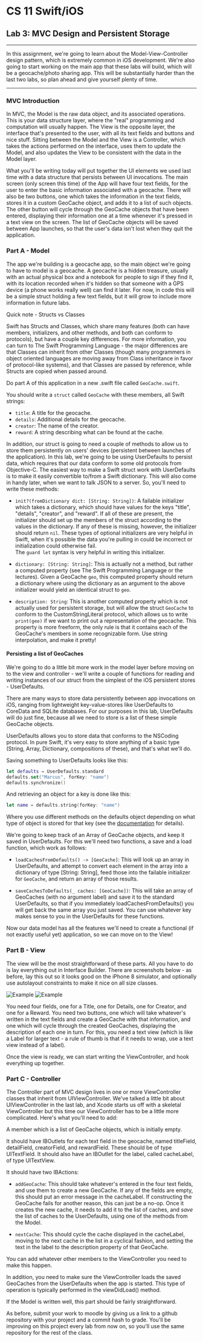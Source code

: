 # CS 11 Swift/iOS
## Lab 3: MVC Design and Persistent Storage

---

In this assignment, we're going to learn about the Model-View-Controller
design pattern, which is extremely common in iOS development. We're also
going to start working on the main app that these labs will build, which
will be a geocache/photo sharing app. This will be
substantially harder than the last two labs, so plan ahead and give yourself
plenty of time.

---

### MVC Introduction

In MVC, the
Model is the raw data object, and its associated operations. This is your
data structure layer, where the "real" programming and computation will
usually happen. The View is the opposite layer, the interface that's presented
to the user, with all its text fields and buttons and nice stuff.
Sitting between the Model and the View is a Controller, which takes the
actions performed on the interface, uses them to update the Model, and
also updates the View to be consistent with the data in the Model layer.

What you'll be writing today will put together the UI elements we used last
time with a data structure that persists between UI invocations. The main screen
(only screen this time) of the App will have four text fields, for the user to
enter the basic information associated with a geocache. There will also be
two buttons, one which takes the information in the text fields, stores it in
a custom GeoCache object, and adds it to a list of such objects. The other
button will cycle through the GeoCache objects that have been entered,
displaying their information one at a time whenever it's pressed in a text
view on the screen. The list of GeoCache objects will be saved between App
launches, so that the user's data isn't lost when they quit the application.

### Part A - Model

The app we're building is a geocache app, so the main object we're
going to have to model is a geocache. 
A geocache is a hidden treasure, usually with an actual physical box and a
notebook for people to sign if they find it, with its location recorded when
it's hidden so that someone with a GPS device (a phone works really well)
can find it later.
For now, in code this will be a simple struct
holding a few text fields, but it will grow to include more information in
future labs.

Quick note - Structs vs Classes

Swift has Structs and Classes,  which share many features (both can have
members, initializers, and other methods, and both can conform to protocols),
but have a couple key differences.
For more information, you can turn to The Swift Programming Language - the
major differences are that Classes can inherit from other Classes (though
many programmers in object oriented languages are moving away from Class
inheritance in favor of protocol-like systems), and that Classes are passed
by reference, while Structs are copied when passed around.

Do part A of this application in a new .swift file called `GeoCache.swift`.

You should write a `struct` called `GeoCache` with these members,
all Swift strings:

- `title`: A title for the geocache.
- `details`: Additional details for the geocache.
- `creator`: The name of the creator.
- `reward`: A string describing what can be found at the cache.

In addition, our struct is going to need a couple of methods to allow us to
store them persistently on users' devices (persistent between launches of the
application). In this lab, we're going to be using UserDefaults to persist
data, which requires that our data conform to some old protocols from
Objective-C. The easiest way to make a Swift struct work with UserDefaults
is to make it easily convertible to/from a Swift dictionary. This will also
come in handy later, when we want to talk JSON to a server. So, you'll need to
write these methods:

- `init?(fromDictionary dict: [String: String])`: A failable initializer which
takes a dictionary, which should have values for the keys "title",
"details", "creator", and "reward". If all of these are present, the
initializer should set up the members of the struct according to the values
in the dictionary. If any of these is missing, however, the initializer should
return `nil`. These types of optional initializers are very helpful in Swift,
when it's possible the data you're pulling in could be incorrect or
initialization could otherwise fail.  
The `guard let` syntax is very helpful in writing this initializer.

- `dictionary: [String: String]`: This is actually not a method, but rather a
computed property (see The Swift Programming Language or the lectures). Given a
GeoCache `geo`, this computed property should return a dictionary where
using the dictionary as an argument to the above initializer would
yield an identical struct to `geo`.

- `description: String`: This is another computed property which is not actually
used for persistent storage, but will allow the struct `GeoCache` to conform
to the CustomStringLiteral protocol, which allows us to write `print(geo)` if
we want to print out a representation of the geocache. This property is more
freeform, the only rule is that it contains each of the GeoCache's members in
some recognizable form. Use string interpolation, and make it pretty!

#### Persisting a list of GeoCaches

We're going to do a little bit more work in the model layer before moving on
to the view and controller - we'll write a couple of functions for reading and
writing instances of our struct from the simplest of the iOS persistent
stores - UserDefaults.

There are many ways to store data persistently between app invocations on iOS,
ranging from lightweight key-value-stores like UserDefaults to CoreData and
SQLite databases. For our purposes in this lab, UserDefaults will do just fine,
because all we need to store is a list of these simple GeoCache objects.

UserDefaults allows you to store data that conforms to the NSCoding protocol.
In pure Swift, it's very easy to store anything of a basic type (String, Array,
Dictionary, compositions of these), and that's what we'll do.

Saving something to UserDefaults looks like this:

```swift
let defaults = UserDefaults.standard
defaults.set("Marcus", forKey: "name")
defaults.synchronize()
```

And retrieving an object for a key is done like this:

```swift
let name = defaults.string(forKey: "name")
```

Where you use different methods on the defaults object depending on what type
of object is stored for that key (see the [documentation](https://developer.apple.com/documentation/foundation/userdefaults) for details).

We're going to
keep track of an Array of GeoCache objects, and keep it saved in UserDefaults.
For this we'll need two functions, a save and a load function, which work as
follows:

- `loadCachesFromDefaults() -> [GeoCache]`: This will look up an array in
UserDefaults, and attempt to convert each element in the array into a
dictionary of type [String: String], feed those into the failable initializer
for `GeoCache`, and return an array of those results.

- `saveCachesToDefaults(_ caches: [GeoCache])`: This will take an array of
GeoCaches (with no argument label) and save it to the standard UserDefaults,
so that if you immediately loadCachesFromDefaults() you will get back the same
array you just saved. You can use whatever key makes sense to you in the
UserDefaults for these functions.

Now our data model has all the features we'll need to create a functional
(if not exactly useful yet) application, so we can move on to the View!

### Part B - View

The view will be the most straightforward of these parts. All you have to do
is lay everything out in Interface Builder. There are screenshots below -
as before, lay this out so it looks good on the iPhone 8 simulator, and
optionally use autolayout constraints to make it nice on all size classes.

![Example](screenshots/lab3/i-01.png)
![Example](screenshots/lab3/i-02.png)

You need four fields, one for a Title, one for Details, one for Creator,
and one for a Reward. You need two buttons, one which will take whatever's
written in the text fields and create a GeoCache with that information, and
one which will cycle through the created GeoCaches, displaying the description
of each one in turn. For this, you need a text view (which is like a Label
for larger text - a rule of thumb is that if it needs to wrap, use a text
view instead of a label).

Once the view is ready, we can start writing the ViewController, and hook
everything up together.

### Part C - Controller

The Controller part of MVC design lives in one or more ViewController classes
that inherit from UIViewController. We've talked a little bit about
UIViewController in the last lab, and Xcode starts us off with a skeletal
ViewController but this time our ViewController has to be
a little more complicated. Here's what you'll need to add:

A member which is a list of GeoCache objects, which is initially empty.

It should have IBOutlets for each text field in the geocache, named
titleField, detailField, creatorField, and rewardField. These should be of
type UITextField. It should also have
an IBOutlet for the label, called cacheLabel, of type UITextView.

It should have two IBActions:

- `addGeoCache`: This should take whatever's entered in the four text fields,
and use them to create a new GeoCache. If any of the fields are empty, this
should put an error message in the cacheLabel. If constructing the GeoCache
fails for another reason, this can just be a no-op. Once it creates the new
cache, it needs to add it to the list of caches, and _save_ the list of caches
to the UserDefaults, using one of the methods from the Model.

- `nextCache`: This should cycle the cache displayed in the cacheLabel, moving
to the next cache in the list in a cyclical fashion, and setting the text in
the label to the description property of that GeoCache.

You can add whatever other members to the ViewController you need to make this
happen.

In addition, you need to make sure the ViewController loads the saved GeoCaches
from the UserDefaults when the app is started. This type of operation is
typically performed in the viewDidLoad() method.

If the Model is written well, this part should be fairly straightforward.

As before, submit your work to moodle by giving us a link to a github
repository with your project and a commit hash to grade.
You'll be improving on this project every lab from now on, so you'll use the
same repository for the rest of the class.
